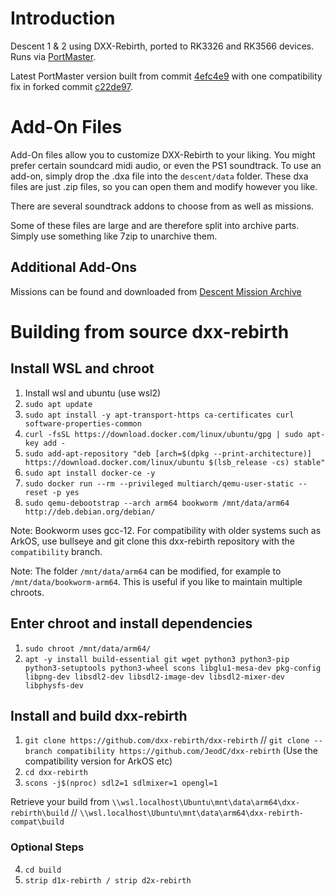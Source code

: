 # Introduction
Descent 1 & 2 using DXX-Rebirth, ported to RK3326 and RK3566 devices. Runs via [PortMaster](https://portmaster.games).

Latest PortMaster version built from commit [4efc4e9](https://github.com/dxx-rebirth/dxx-rebirth/commit/4efe4c9823c982d6c811bdb97aa09e8e2d02a090) with one compatibility fix in forked commit [c22de97](https://github.com/JeodC/dxx-rebirth/commit/c22de974133f407e6413dafde8c0769019881fec).

# Add-On Files
Add-On files allow you to customize DXX-Rebirth to your liking. You might prefer certain soundcard midi audio, or even the PS1 soundtrack.
To use an add-on, simply drop the .dxa file into the `descent/data` folder. These dxa files are just .zip files, so you can open them and modify however you like.

There are several soundtrack addons to choose from as well as missions.  

Some of these files are large and are therefore split into archive parts. Simply use something like 7zip to unarchive them.

## Additional Add-Ons
Missions can be found and downloaded from [Descent Mission Archive](https://sectorgame.com/dxma/)

# Building from source dxx-rebirth

## Install WSL and chroot
1. 	Install wsl and ubuntu (use wsl2)
2. 	`sudo apt update`
3.	`sudo apt install -y apt-transport-https ca-certificates curl software-properties-common`
4.	`curl -fsSL https://download.docker.com/linux/ubuntu/gpg | sudo apt-key add -`
5.	`sudo add-apt-repository "deb [arch=$(dpkg --print-architecture)] https://download.docker.com/linux/ubuntu $(lsb_release -cs) stable"`
6.	`sudo apt install docker-ce -y`
7.	`sudo docker run --rm --privileged multiarch/qemu-user-static --reset -p yes`
8.	`sudo qemu-debootstrap --arch arm64 bookworm /mnt/data/arm64 http://deb.debian.org/debian/`

Note: Bookworm uses gcc-12. For compatibility with older systems such as ArkOS, use bullseye and git clone this dxx-rebirth repository with the `compatibility` branch.  

Note: The folder `/mnt/data/arm64` can be modified, for example to `/mnt/data/bookworm-arm64`. This is useful if you like to maintain multiple chroots.

## Enter chroot and install dependencies
1. 	`sudo chroot /mnt/data/arm64/`
2. 	`apt -y install build-essential git wget python3 python3-pip python3-setuptools python3-wheel scons libglu1-mesa-dev pkg-config libpng-dev libsdl2-dev libsdl2-image-dev libsdl2-mixer-dev libphysfs-dev`

## Install and build dxx-rebirth
1. 	`git clone https://github.com/dxx-rebirth/dxx-rebirth` // `git clone --branch compatibility https://github.com/JeodC/dxx-rebirth` (Use the compatibility version for ArkOS etc)
2. 	`cd dxx-rebirth`  
3. 	`scons -j$(nproc) sdl2=1 sdlmixer=1 opengl=1`

Retrieve your build from `\\wsl.localhost\Ubuntu\mnt\data\arm64\dxx-rebirth\build` // `\\wsl.localhost\Ubuntu\mnt\data\arm64\dxx-rebirth-compat\build`  

### Optional Steps
4. 	`cd build`
5. 	`strip d1x-rebirth / strip d2x-rebirth`
